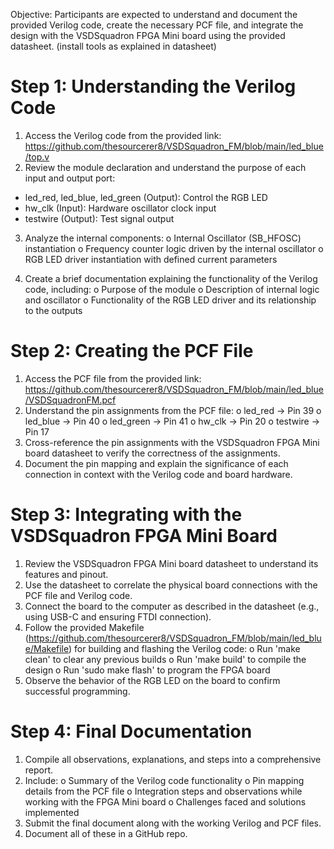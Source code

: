 Objective:
Participants are expected to understand and document the provided Verilog code, create the necessary PCF file, and integrate the design with the VSDSquadron FPGA Mini board using the provided datasheet. (install tools as explained in datasheet)

# Step 1: Understanding the Verilog Code

1.	Access the Verilog code from the provided link: https://github.com/thesourcerer8/VSDSquadron_FM/blob/main/led_blue/top.v
2.	Review the module declaration and understand the purpose of each input and output port:
  -	led_red, led_blue, led_green (Output): Control the RGB LED
  -	hw_clk (Input): Hardware oscillator clock input
  -	testwire (Output): Test signal output
3.	Analyze the internal components:
  o	Internal Oscillator (SB_HFOSC) instantiation
  o	Frequency counter logic driven by the internal oscillator
  o	RGB LED driver instantiation with defined current parameters

5.	Create a brief documentation explaining the functionality of the Verilog code, including:
  o	Purpose of the module
  o	Description of internal logic and oscillator
  o	Functionality of the RGB LED driver and its relationship to the outputs

# Step 2: Creating the PCF File

1.	Access the PCF file from the provided link: https://github.com/thesourcerer8/VSDSquadron_FM/blob/main/led_blue/VSDSquadronFM.pcf
2.	Understand the pin assignments from the PCF file:
  o	led_red -> Pin 39
  o	led_blue -> Pin 40
  o	led_green -> Pin 41
  o	hw_clk -> Pin 20
  o	testwire -> Pin 17
3.	Cross-reference the pin assignments with the VSDSquadron FPGA Mini board datasheet to verify the correctness of the assignments.
4.	Document the pin mapping and explain the significance of each connection in context with the Verilog code and board hardware.

# Step 3: Integrating with the VSDSquadron FPGA Mini Board

1.	Review the VSDSquadron FPGA Mini board datasheet to understand its features and pinout.
2.	Use the datasheet to correlate the physical board connections with the PCF file and Verilog code.
3.	Connect the board to the computer as described in the datasheet (e.g., using USB-C and ensuring FTDI connection).
4.	Follow the provided Makefile (https://github.com/thesourcerer8/VSDSquadron_FM/blob/main/led_blue/Makefile) for building and flashing the Verilog code:
o	Run 'make clean' to clear any previous builds
o	Run 'make build' to compile the design
o	Run 'sudo make flash' to program the FPGA board
5.	Observe the behavior of the RGB LED on the board to confirm successful programming.

# Step 4: Final Documentation

1.	Compile all observations, explanations, and steps into a comprehensive report.
2.	Include:
  o	Summary of the Verilog code functionality
  o	Pin mapping details from the PCF file
  o	Integration steps and observations while working with the FPGA Mini board
  o	Challenges faced and solutions implemented
3.	Submit the final document along with the working Verilog and PCF files.
4.	Document all of these in a GitHub repo.

